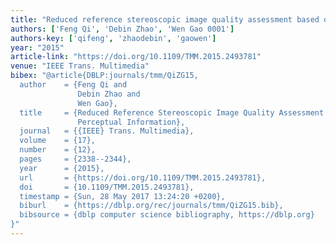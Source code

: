 ```yaml
---
title: "Reduced reference stereoscopic image quality assessment based on binocular perceptual information"
authors: ['Feng Qi', 'Debin Zhao', 'Wen Gao 0001']
authors-key: ['qifeng', 'zhaodebin', 'gaowen']
year: "2015"
article-link: "https://doi.org/10.1109/TMM.2015.2493781"
venue: "IEEE Trans. Multimedia"
bibex: "@article{DBLP:journals/tmm/QiZG15,
  author    = {Feng Qi and
               Debin Zhao and
               Wen Gao},
  title     = {Reduced Reference Stereoscopic Image Quality Assessment Based on Binocular
               Perceptual Information},
  journal   = {{IEEE} Trans. Multimedia},
  volume    = {17},
  number    = {12},
  pages     = {2338--2344},
  year      = {2015},
  url       = {https://doi.org/10.1109/TMM.2015.2493781},
  doi       = {10.1109/TMM.2015.2493781},
  timestamp = {Sun, 28 May 2017 13:24:20 +0200},
  biburl    = {https://dblp.org/rec/journals/tmm/QiZG15.bib},
  bibsource = {dblp computer science bibliography, https://dblp.org}
}"
---
```


